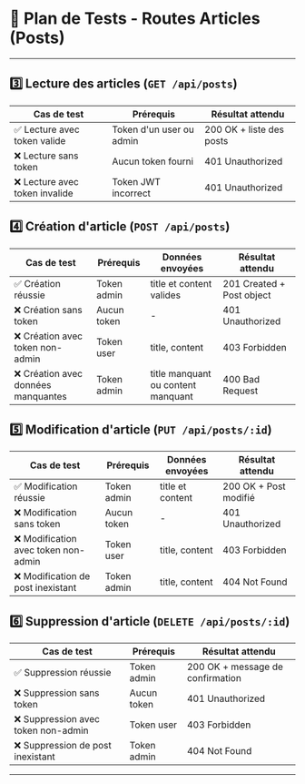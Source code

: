 # 📄 Plan de Tests - Routes Articles (Posts)

---

## 3️⃣ Lecture des articles (`GET /api/posts`)

| Cas de test                    | Prérequis                | Résultat attendu         |
| ------------------------------ | ------------------------ | ------------------------ |
| ✅ Lecture avec token valide   | Token d'un user ou admin | 200 OK + liste des posts |
| ❌ Lecture sans token          | Aucun token fourni       | 401 Unauthorized         |
| ❌ Lecture avec token invalide | Token JWT incorrect      | 401 Unauthorized         |

## 4️⃣ Création d'article (`POST /api/posts`)

| Cas de test                         | Prérequis   | Données envoyées                   | Résultat attendu          |
| ----------------------------------- | ----------- | ---------------------------------- | ------------------------- |
| ✅ Création réussie                 | Token admin | title et content valides           | 201 Created + Post object |
| ❌ Création sans token              | Aucun token | -                                  | 401 Unauthorized          |
| ❌ Création avec token non-admin    | Token user  | title, content                     | 403 Forbidden             |
| ❌ Création avec données manquantes | Token admin | title manquant ou content manquant | 400 Bad Request           |

## 5️⃣ Modification d'article (`PUT /api/posts/:id`)

| Cas de test                          | Prérequis   | Données envoyées | Résultat attendu      |
| ------------------------------------ | ----------- | ---------------- | --------------------- |
| ✅ Modification réussie              | Token admin | title et content | 200 OK + Post modifié |
| ❌ Modification sans token           | Aucun token | -                | 401 Unauthorized      |
| ❌ Modification avec token non-admin | Token user  | title, content   | 403 Forbidden         |
| ❌ Modification de post inexistant   | Token admin | title, content   | 404 Not Found         |

## 6️⃣ Suppression d'article (`DELETE /api/posts/:id`)

| Cas de test                         | Prérequis   | Résultat attendu                 |
| ----------------------------------- | ----------- | -------------------------------- |
| ✅ Suppression réussie              | Token admin | 200 OK + message de confirmation |
| ❌ Suppression sans token           | Aucun token | 401 Unauthorized                 |
| ❌ Suppression avec token non-admin | Token user  | 403 Forbidden                    |
| ❌ Suppression de post inexistant   | Token admin | 404 Not Found                    |

---
